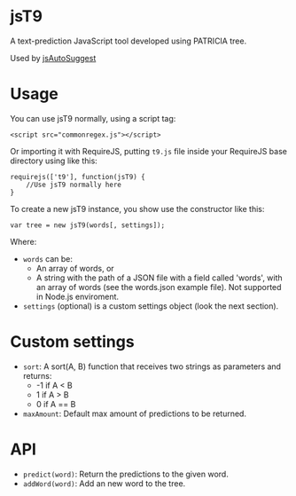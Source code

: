 jsT9
====

A text-prediction JavaScript tool developed using PATRICIA tree.

Used by [jsAutoSuggest](https://github.com/talyssonoc/jsAutoSuggest "jsAutoSuggest")

Usage
======

You can use jsT9 normally, using a script tag:

    <script src="commonregex.js"></script>

Or importing it with RequireJS, putting `t9.js` file inside your RequireJS base directory using like this:

    requirejs(['t9'], function(jsT9) {
        //Use jsT9 normally here
    }


To create a new jsT9 instance, you show use the constructor like this:

    var tree = new jsT9(words[, settings]);

Where:

* `words` can be:
  * An array of words, or
  * A string with the path of a JSON file with a field called 'words', with an array of words (see the words.json example file). Not supported in Node.js enviroment.
* `settings` (optional) is a custom settings object (look the next section).

Custom settings
===============

* `sort`: A sort(A, B) function that receives two strings as parameters and returns:  
  * -1 if A < B  
  * 1 if A > B  
  * 0 if A == B
* `maxAmount`: Default max amount of predictions to be returned.

API
===

* `predict(word)`: Return the predictions to the given word.
* `addWord(word)`: Add an new word to the tree.
